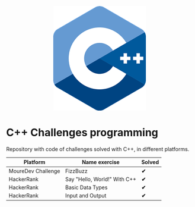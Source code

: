 <div align="center">
  <img src="./img/C++mini.png">
</div>

# C++ Challenges programming

Repository with code of challenges solved with C++, in different platforms.

| **Platform** | **Name exercise** | **Solved** |
|--------------|-------------------|------------|
| MoureDev Challenge | FizzBuzz | **✔** |
| HackerRank | Say "Hello, World!" With C++ | **✔** |
| HackerRank | Basic Data Types | **✔** |
| HackerRank | Input and Output | **✔** |
